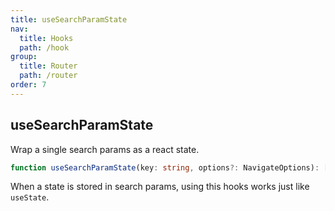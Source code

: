 ```yaml
---
title: useSearchParamState
nav:
  title: Hooks
  path: /hook
group:
  title: Router
  path: /router
order: 7
---
```


## useSearchParamState

Wrap a single search params as a react state.

```typescript
function useSearchParamState(key: string, options?: NavigateOptions): [string | null, (value: string) => void];
```

When a state is stored in search params, using this hooks works just like `useState`.

<code src='./demo/useSearchParamState.tsx'>
